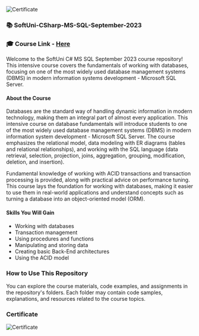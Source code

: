 <img src="https://i.imgur.com/AchtYT3.png" alt="Certificate"/> 

### 📚 SoftUni-CSharp-MS-SQL-September-2023

### 🎓 Course Link - [Here](https://softuni.bg/trainings/4182/ms-sql-september-2023)
 
Welcome to the SoftUni C# MS SQL September 2023 course repository! This intensive course covers the fundamentals of working with databases, focusing on one of the most widely used database management systems (DBMS) in modern information systems development - Microsoft SQL Server.
 
#### About the Course

Databases are the standard way of handling dynamic information in modern technology, making them an integral part of almost every application. This intensive course on database fundamentals will introduce students to one of the most widely used database management systems (DBMS) in modern information system development - Microsoft SQL Server. The course emphasizes the relational model, data modeling with ER diagrams (tables and relational relationships), and working with the SQL language (data retrieval, selection, projection, joins, aggregation, grouping, modification, deletion, and insertion).

Fundamental knowledge of working with ACID transactions and transaction processing is provided, along with practical advice on performance tuning. This course lays the foundation for working with databases, making it easier to use them in real-world applications and understand concepts such as turning a database into an object-oriented model (ORM).

#### Skills You Will Gain

- Working with databases
- Transaction management
- Using procedures and functions
- Manipulating and storing data
- Creating basic Back-End architectures
- Using the ACID model

### How to Use This Repository

You can explore the course materials, code examples, and assignments in the repository's folders. Each folder may contain code samples, explanations, and resources related to the course topics.

### Certificate

![Certificate](https://i.imgur.com/AchtYT3.png)
